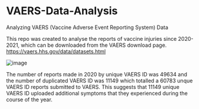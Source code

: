 # VAERS-Data-Analysis
Analyzing VAERS (Vaccine Adverse Event Reporting System) Data

This repo was created to analyse the reports of vaccine injuries since 2020-2021, which can be downloaded from the VAERS download page. 
https://vaers.hhs.gov/data/datasets.html

![image](https://user-images.githubusercontent.com/119301326/205486970-30c40e12-fa21-4c5d-92f7-a3cece88125b.png)

The number of reports made in 2020 by unique VAERS ID was 49634 and the number of duplicated VAERS ID was 11149 which totalled a 60783 unque VAERS ID reports submitted to VAERS. This suggests that 11149 unique VAERS ID uploaded additional symptoms that they experienced during the course of the year. 
